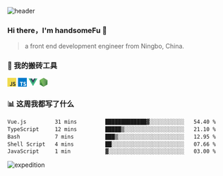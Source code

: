 ![header](https://raw.githubusercontent.com/fzq1998/fzq1998/master/header.png)

### Hi there，I'm handsomeFu 👋

> a front end development engineer from Ningbo, China.

### 🔧 我的搬砖工具
<code><img height="20" src="https://raw.githubusercontent.com/github/explore/80688e429a7d4ef2fca1e82350fe8e3517d3494d/topics/javascript/javascript.png" alt="javascript"></code>
<code><img height="20" src="https://raw.githubusercontent.com/github/explore/80688e429a7d4ef2fca1e82350fe8e3517d3494d/topics/typescript/typescript.png" alt="typescript"></code>
<code><img height="20" src="https://raw.githubusercontent.com/github/explore/80688e429a7d4ef2fca1e82350fe8e3517d3494d/topics/vue/vue.png" alt="vue"></code>
<code><img height="20" src="https://raw.githubusercontent.com/github/explore/80688e429a7d4ef2fca1e82350fe8e3517d3494d/topics/nodejs/nodejs.png" alt="nodejs"></code>



### 📊 这周我都写了什么
<!--START_SECTION:waka-->

```txt
Vue.js         31 mins         █████████████▓░░░░░░░░░░░   54.40 %
TypeScript     12 mins         █████▒░░░░░░░░░░░░░░░░░░░   21.10 %
Bash           7 mins          ███▒░░░░░░░░░░░░░░░░░░░░░   12.95 %
Shell Script   4 mins          ██░░░░░░░░░░░░░░░░░░░░░░░   07.66 %
JavaScript     1 min           ▓░░░░░░░░░░░░░░░░░░░░░░░░   03.00 %
```

<!--END_SECTION:waka-->


![expedition](https://raw.githubusercontent.com/fzq1998/fzq1998/master/expedition.gif)

